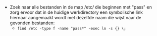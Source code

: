 * Zoek naar alle bestanden in de map /etc/ die beginnen met "pass" en zorg ervoor dat in de huidige werkdirectory een symbolische link hiernaar aangemaakt wordt met dezelfde naam die wijst naar de gevonden bestanden:
  * `find /etc -type f -name "pass*" -exec ln -s {} \;`